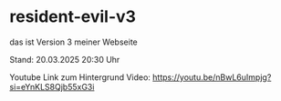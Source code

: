 # resident-evil-v3
das ist Version 3 meiner Webseite

Stand: 20.03.2025 20:30 Uhr

Youtube Link zum Hintergrund Video: https://youtu.be/nBwL6uImpjg?si=eYnKLS8Qjb55xG3i
